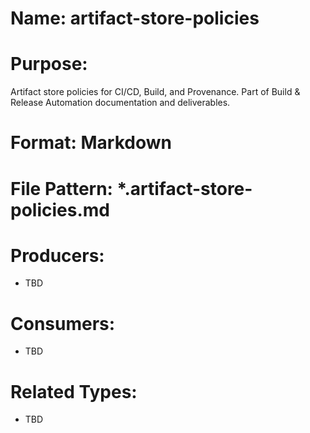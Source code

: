 # Name: artifact-store-policies

# Purpose:
Artifact store policies for CI/CD, Build, and Provenance. Part of Build & Release Automation documentation and deliverables.

# Format: Markdown

# File Pattern: *.artifact-store-policies.md

# Producers:
- TBD

# Consumers:
- TBD

# Related Types:
- TBD
